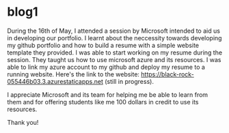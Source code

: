 # blog1

During the 16th of May, I attended a session by Microsoft intended to aid us in developing our portfolio. I learnt about the neccessity towards developing my github portfolio and how to build a resume with a simple website template they provided. I was able to start working on my resume during the session. They taught us how to use microsoft azure and its resources. I was able to link my azure account to my github and deploy my resume to a running website. Here's the link to the website: https://black-rock-055446b03.3.azurestaticapps.net (still in progress).

I appreciate Microsoft and its team for helping me be able to learn from them and for offering students like me 100 dollars in credit to use its resources. 

Thank you!
